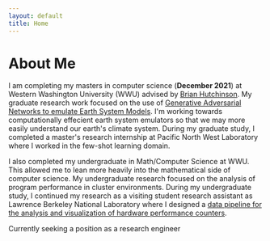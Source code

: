 ```yaml
---
layout: default
title: Home
---
```


# About Me

I am completing my masters in computer science (**December 2021**) at Western Washington University (WWU) advised by [Brian Hutchinson](https://fw.cs.wwu.edu/~hutchib2/hutchresearch.html). My graduate research work focused on the use of [Generative Adversarial Networks to emulate Earth System Models](/project/#gans-for-climate-data-generation). I'm working towards computationally effecient earth system emulators so that we may more easily understand our earth's climate system. During my graduate study, I completed a master's research internship at Pacific North West Laboratory where I worked in the few-shot learning domain.

I also completed my undergraduate in Math/Computer Science at WWU. This allowed me to lean more heavily into the mathematical side of computer science. My undergraduate research focused on the analysis of program performance in cluster environments. During my undergraduate study, I continued my research as a visiting student research assistant as Lawrence Berkeley National Laboratory where I designed a [data pipeline for the analysis and visualization of hardware performance counters](/project/#dashing-analysis-framework-for-performance-counters).

<p class="message">
  Currently seeking a position as a research engineer
</p>
